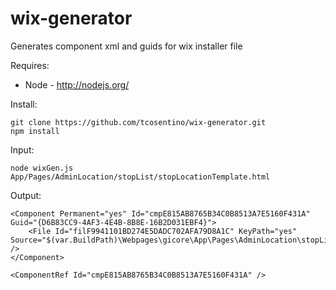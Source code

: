 wix-generator
=============

Generates component xml and guids for wix installer file

Requires:

 - Node - http://nodejs.org/

Install:

    git clone https://github.com/tcosentino/wix-generator.git
    npm install

Input:

    node wixGen.js App/Pages/AdminLocation/stopList/stopLocationTemplate.html 

Output:

    <Component Permanent="yes" Id="cmpE815AB8765B34C0B8513A7E5160F431A" Guid="{D6B83CC9-4AF3-4E4B-8B8E-16B2D031EBF4}">
        <File Id="filF9941101BD274E5DADC702AFA79D8A1C" KeyPath="yes" Source="$(var.BuildPath)\Webpages\gicore\App\Pages\AdminLocation\stopList\stopLocationTemplate.html" />
    </Component>

    <ComponentRef Id="cmpE815AB8765B34C0B8513A7E5160F431A" />    
    

